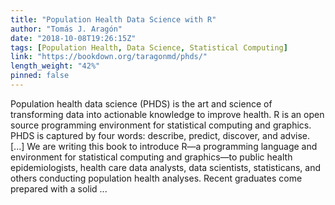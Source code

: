 ```yaml
---
title: "Population Health Data Science with R"
author: "Tomás J. Aragón"
date: "2018-10-08T19:26:15Z"
tags: [Population Health, Data Science, Statistical Computing]
link: "https://bookdown.org/taragonmd/phds/"
length_weight: "42%"
pinned: false
---
```


Population health data science (PHDS) is the art and science of transforming data into actionable knowledge to improve health. R is an open source programming environment for statistical computing and graphics. PHDS is captured by four words: describe, predict, discover, and advise. [...] We are writing this book to introduce R—a programming language and environment for statistical computing and graphics—to public health epidemiologists, health care data analysts, data scientists, statisticans, and others conducting population health analyses. Recent graduates come prepared with a solid ...
